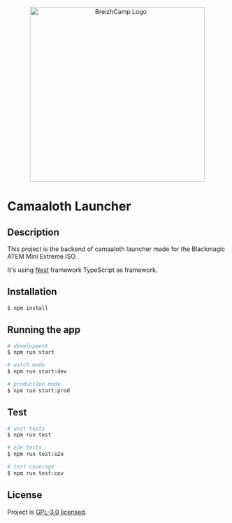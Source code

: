 <p align='center' style='text-align: center'>
  <a href="https://www.breizhcamp.org/" target="blank"><img src="https://www.breizhcamp.org/img/logo-text.svg" width="400" alt="BreizhCamp Logo" /></a>
</p>

# Camaaloth Launcher

## Description

This project is the backend of camaaloth launcher made for the Blackmagic ATEM Mini Extreme ISO.

It's using [Nest](https://github.com/nestjs/nest) framework TypeScript as framework.

## Installation

```bash
$ npm install
```

## Running the app

```bash
# development
$ npm run start

# watch mode
$ npm run start:dev

# production mode
$ npm run start:prod
```

## Test

```bash
# unit tests
$ npm run test

# e2e tests
$ npm run test:e2e

# test coverage
$ npm run test:cov
```


## License

Project is [GPL-3.0 licensed](LICENSE).
